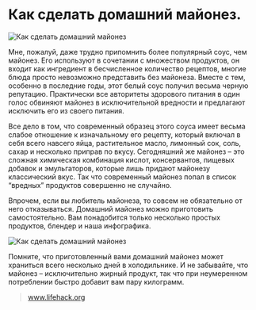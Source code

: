 # Как сделать домашний майонез.
![Как сделать домашний майонез](/images/Kulinar/Sous/home_mayonez1.jpg 'Как сделать домашний майонез')

Мне, пожалуй, даже трудно припомнить более популярный соус, чем майонез. Его используют в сочетании с множеством продуктов, он входит как ингредиент в бесчисленное количество рецептов, многие блюда просто невозможно представить без майонеза. Вместе с тем, особенно в последние годы, этот белый соус получил весьма черную репутацию. Практически все авторитеты здорового питания в один голос обвиняют майонез в исключительной вредности и предлагают исключить его из своего питания.

Все дело в том, что современный образец этого соуса имеет весьма слабое отношение к изначальному его рецепту, который включал в себя всего навсего яйца, растительное масло, лимонный сок, соль, сахар и несколько приправ по вкусу. Сегодняшний же майонез – это сложная химическая комбинация кислот, консервантов, пищевых добавок и эмульгаторов, которые лишь придают майонезу классический вкус. Так что современный майонез попал в список “вредных” продуктов совершенно не случайно.

Впрочем, если вы любитель майонеза, то совсем не обязательно от него отказываться. Домашний майонез можно приготовить самостоятельно. Вам понадобится только несколько простых продуктов, блендер и наша инфографика.

![Как сделать домашний майонез](/images/Kulinar/Sous/home_mayonez2.jpg 'Как сделать домашний майонез')

Помните, что приготовленный вами домашний майонез может храниться всего несколько дней в холодильнике. И не забывайте, что майонез – исключительно жирный продукт, так что при неумеренном потреблении быстро добавит вам пару килограмм.

> www.lifehack.org 
